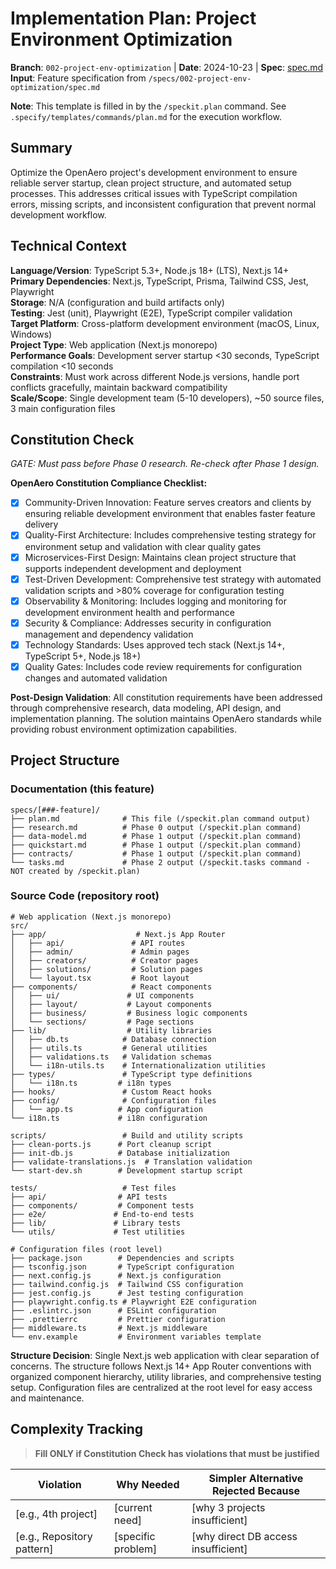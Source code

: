 # Implementation Plan: Project Environment Optimization

**Branch**: `002-project-env-optimization` | **Date**: 2024-10-23 | **Spec**: [spec.md](./spec.md)
**Input**: Feature specification from `/specs/002-project-env-optimization/spec.md`

**Note**: This template is filled in by the `/speckit.plan` command. See `.specify/templates/commands/plan.md` for the execution workflow.

## Summary

Optimize the OpenAero project's development environment to ensure reliable server startup, clean project structure, and automated setup processes. This addresses critical issues with TypeScript compilation errors, missing scripts, and inconsistent configuration that prevent normal development workflow.

## Technical Context

**Language/Version**: TypeScript 5.3+, Node.js 18+ (LTS), Next.js 14+  
**Primary Dependencies**: Next.js, TypeScript, Prisma, Tailwind CSS, Jest, Playwright  
**Storage**: N/A (configuration and build artifacts only)  
**Testing**: Jest (unit), Playwright (E2E), TypeScript compiler validation  
**Target Platform**: Cross-platform development environment (macOS, Linux, Windows)  
**Project Type**: Web application (Next.js monorepo)  
**Performance Goals**: Development server startup <30 seconds, TypeScript compilation <10 seconds  
**Constraints**: Must work across different Node.js versions, handle port conflicts gracefully, maintain backward compatibility  
**Scale/Scope**: Single development team (5-10 developers), ~50 source files, 3 main configuration files

## Constitution Check

*GATE: Must pass before Phase 0 research. Re-check after Phase 1 design.*

**OpenAero Constitution Compliance Checklist:**
- [x] Community-Driven Innovation: Feature serves creators and clients by ensuring reliable development environment that enables faster feature delivery
- [x] Quality-First Architecture: Includes comprehensive testing strategy for environment setup and validation with clear quality gates
- [x] Microservices-First Design: Maintains clean project structure that supports independent development and deployment
- [x] Test-Driven Development: Comprehensive test strategy with automated validation scripts and >80% coverage for configuration testing
- [x] Observability & Monitoring: Includes logging and monitoring for development environment health and performance
- [x] Security & Compliance: Addresses security in configuration management and dependency validation
- [x] Technology Standards: Uses approved tech stack (Next.js 14+, TypeScript 5+, Node.js 18+)
- [x] Quality Gates: Includes code review requirements for configuration changes and automated validation

**Post-Design Validation**: All constitution requirements have been addressed through comprehensive research, data modeling, API design, and implementation planning. The solution maintains OpenAero standards while providing robust environment optimization capabilities.

## Project Structure

### Documentation (this feature)

```text
specs/[###-feature]/
├── plan.md              # This file (/speckit.plan command output)
├── research.md          # Phase 0 output (/speckit.plan command)
├── data-model.md        # Phase 1 output (/speckit.plan command)
├── quickstart.md        # Phase 1 output (/speckit.plan command)
├── contracts/           # Phase 1 output (/speckit.plan command)
└── tasks.md             # Phase 2 output (/speckit.tasks command - NOT created by /speckit.plan)
```

### Source Code (repository root)

```text
# Web application (Next.js monorepo)
src/
├── app/                    # Next.js App Router
│   ├── api/               # API routes
│   ├── admin/             # Admin pages
│   ├── creators/          # Creator pages
│   ├── solutions/         # Solution pages
│   └── layout.tsx         # Root layout
├── components/            # React components
│   ├── ui/               # UI components
│   ├── layout/           # Layout components
│   ├── business/         # Business logic components
│   └── sections/         # Page sections
├── lib/                  # Utility libraries
│   ├── db.ts            # Database connection
│   ├── utils.ts         # General utilities
│   ├── validations.ts   # Validation schemas
│   └── i18n-utils.ts    # Internationalization utilities
├── types/               # TypeScript type definitions
│   └── i18n.ts         # i18n types
├── hooks/               # Custom React hooks
├── config/              # Configuration files
│   └── app.ts          # App configuration
└── i18n.ts             # i18n configuration

scripts/                 # Build and utility scripts
├── clean-ports.js      # Port cleanup script
├── init-db.js          # Database initialization
├── validate-translations.js  # Translation validation
└── start-dev.sh        # Development startup script

tests/                   # Test files
├── api/                # API tests
├── components/         # Component tests
├── e2e/               # End-to-end tests
├── lib/               # Library tests
└── utils/             # Test utilities

# Configuration files (root level)
├── package.json        # Dependencies and scripts
├── tsconfig.json       # TypeScript configuration
├── next.config.js      # Next.js configuration
├── tailwind.config.js  # Tailwind CSS configuration
├── jest.config.js      # Jest testing configuration
├── playwright.config.ts # Playwright E2E configuration
├── .eslintrc.json      # ESLint configuration
├── .prettierrc         # Prettier configuration
├── middleware.ts       # Next.js middleware
└── env.example         # Environment variables template
```

**Structure Decision**: Single Next.js web application with clear separation of concerns. The structure follows Next.js 14+ App Router conventions with organized component hierarchy, utility libraries, and comprehensive testing setup. Configuration files are centralized at the root level for easy access and maintenance.

## Complexity Tracking

> **Fill ONLY if Constitution Check has violations that must be justified**

| Violation | Why Needed | Simpler Alternative Rejected Because |
|-----------|------------|-------------------------------------|
| [e.g., 4th project] | [current need] | [why 3 projects insufficient] |
| [e.g., Repository pattern] | [specific problem] | [why direct DB access insufficient] |

